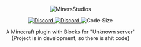 <p align="center">
  <img src="https://stdrp.ga/minersstudios.png" alt="MinersStudios">
</p>

<p align="center">
  <a href="https://www.codefactor.io/repository/github/minersstudios/msblock">
    <img src="https://www.codefactor.io/repository/github/minersstudios/msblock/badge" alt="Discord">
  </a>
  <a href="https://stdrp.ga/discord">
    <img src="https://discordapp.com/api/guilds/704273784378753124/widget.png?style=shield" alt="Discord">
  </a>
  <img src="https://img.shields.io/github/languages/code-size/minersstudios/msBlock.svg" alt="Code-Size">
</p>

<p align="center">
A Minecraft plugin with Blocks for "Unknown server" <br>
  (Project is in development, so there is shit code)
</p>
  


